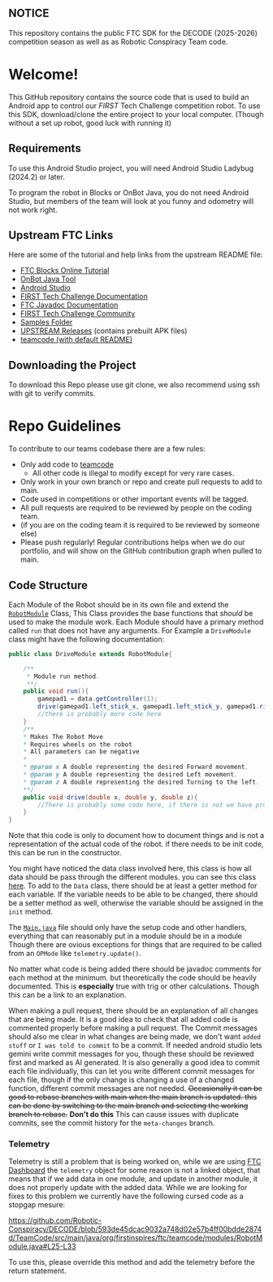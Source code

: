 ## NOTICE
This repository contains the public FTC SDK for the DECODE (2025-2026) competition season as well as as Robotic Conspiracy Team code.

# Welcome!
This GitHub repository contains the source code that is used to build an Android app to control our *FIRST* Tech Challenge competition robot. To use this SDK, download/clone the entire project to your local computer. (Though without a set up robot, good luck with running it)

## Requirements
To use this Android Studio project, you will need Android Studio Ladybug (2024.2) or later.

To program the robot in Blocks or OnBot Java, you do not need Android Studio, but members of the team will look at you funny and odometry will not work right.

## Upstream FTC Links
Here are some of the tutorial and help links from the upstream README file:
- [FTC Blocks Online Tutorial](https://ftc-docs.firstinspires.org/programming_resources/blocks/Blocks-Tutorial.html)
- [OnBot Java Tool](https://ftc-docs.firstinspires.org/programming_resources/onbot_java/OnBot-Java-Tutorial.html)
- [Android Studio](https://ftc-docs.firstinspires.org/programming_resources/android_studio_java/Android-Studio-Tutorial.html)
- [FIRST Tech Challenge Documentation](https://ftc-docs.firstinspires.org/index.html)
- [FTC Javadoc Documentation](https://javadoc.io/doc/org.firstinspires.ftc)
- [FIRST Tech Challenge Community](https://ftc-community.firstinspires.org/)
- [Samples Folder](FtcRobotController/src/main/java/org/firstinspires/ftc/robotcontroller/external/samples)
- [UPSTREAM Releases](https://github.com/FIRST-Tech-Challenge/FtcRobotController/releases) (contains prebuilt APK files)
- [teamcode (with default README)](TeamCode/src/main/java/org/firstinspires/ftc/teamcode)

## Downloading the Project
To download this Repo please use git clone, we also recommend using ssh with git to verify commits.

# Repo Guidelines
To contribute to our teams codebase there are a few rules:
 - Only add code to [teamcode](TeamCode/src/main/java/org/firstinspires/ftc/teamcode)
	- All other code is illegal to modify except for very rare cases.
 - Only work in your own branch or repo and create pull requests to add to main.
 - Code used in competitions or other important events will be tagged.
 - All pull requests are required to be reviewed by people on the coding team.
  - (if you are on the coding team it is required to be reviewed by someone else)
 - Please push regularly! Regular contributions helps when we do our portfolio, and will show on the GitHub contribution graph when pulled to main.

## Code Structure

Each Module of the Robot should be in its own file and extend the [`RobotModule`](TeamCode/src/main/java/org/firstinspires/ftc/teamcode/modules/RobotModule.java) Class, This Class provides the base functions that *should* be used to make the module work. Each Module should have a primary method called `run` that does not have any arguments. For Example a `DriveModule` class might have the following documentation:
```java
public class DriveModule extends RobotModule{

    /**
     * Module run method.
     **/
    public void run(){
        gamepad1 = data.getController(1); 
        drive(gamepad1.left_stick_x, gamepad1.left_stick_y, gamepad1.right_stick_x);
        //there is probably more code here
    }
    /** 
    * Makes The Robot Move
    * Requires wheels on the robot
    * All parameters can be negative 
    * 
    * @param x A double representing the desired Forward movement,
    * @param y A double representing the desired Left movement.
    * @param z A double representing the desired Turning to the left.
    **/
    public void drive(double x, double y, double z){
        //There is probably some code here, if there is not we have problems
    }
}
```
Note that this code is only to document how to document things and is not a representation of the actual code of the robot. if there needs to be init code, this can be run in the constructor.

You might have noticed the data class involved here, this class is how all data should be pass through the different modules. you can see this class [here](TeamCode/src/main/java/org/firstinspires/ftc/teamcode/modules/Data.java). To add to the `Data` class, there should be at least a getter method for each variable. If the variable needs to be able to be changed, there should be a setter method as well, otherwise the variable should be assigned in the `init` method. 

The [`Main.java`](TeamCode/src/main/java/org/firstinspires/ftc/teamcode/Main.java) file should only have the setup code and other handlers, everything that can reasonably put in a module should be in a module Though there are ovious exceptions for things that are required to be called from an `OPMode` like `telemetry.update()`. 

No matter what code is being added there should be javadoc comments for each method at the minimum. but theoretically the code should be heavily documented. This is **especially** true with trig or other calculations. Though this can be a link to an explanation.

When making a pull request, there should be an explanation of all changes that are being made. It is a good idea to check that all added code is commented properly before making a pull request. The Commit messages should also me clear in what changes are being made, we don't want `added stuff` or `I was told to commit` to be a commit. If needed android studio lets gemini write commit messages for you, though these should be reviewed first and marked as AI generated. It is also generally a good idea to commit each file individually, this can let you write different commit messages for each file, though if the only change is changing a use of a changed function, different commit messages are not needed. ~~Occasionally it can be good to rebase branches with main when the main branch is updated.  this can be done by switching to the main branch and selecting the working branch to rebase.~~ **Don't do this** This can cause issues with duplicate commits, see the commit history for the `meta-changes` branch. 

### Telemetry
Telemetry is still a problem that is being worked on, while we are using [FTC Dashboard](https://acmerobotics.github.io/ftc-dashboard/) the `telemetry` object for some reason is not a linked object, that means that if we add data in one module, and update in another module, it does not properly update with the added data. While we are looking for fixes to this problem we currently have the following cursed code as a stopgap mesure:

https://github.com/Robotic-Conspiracy/DECODE/blob/593de45dcac9032a748d02e57b4ff00bdde2874d/TeamCode/src/main/java/org/firstinspires/ftc/teamcode/modules/RobotModule.java#L25-L33

To use this, please override this method and add the telemetry before the return statement. 

